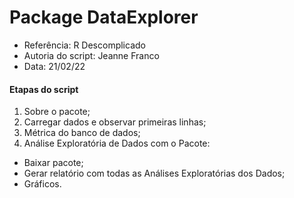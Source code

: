 # Package DataExplorer

- Referência: R Descomplicado 
- Autoria do script: Jeanne Franco 
- Data: 21/02/22 

#### Etapas do script

1. Sobre o pacote;
2. Carregar dados e observar primeiras linhas;
3. Métrica do banco de dados;
4. Análise Exploratória de Dados com o Pacote:
- Baixar pacote;
- Gerar relatório com todas as Análises Exploratórias dos Dados;
- Gráficos.
